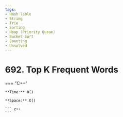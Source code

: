 ```yaml
---
tags:
- Hash Table
- String
- Trie
- Sorting
- Heap (Priority Queue)
- Bucket Sort
- Counting
- Unsolved
---
```



# 692. Top K Frequent Words

=== "C++"

    **Time:** O()

    **Space:** O()

    ``` c++
    ```